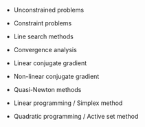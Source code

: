 - Unconstrained problems

- Constraint problems

- Line search methods

- Convergence analysis

- Linear conjugate gradient

- Non-linear conjugate gradient

- Quasi-Newton methods

- Linear programming / Simplex method

- Quadratic programming / Active set method
